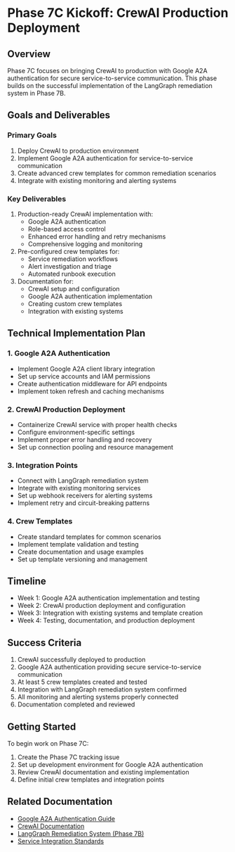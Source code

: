 # Phase 7C Kickoff: CrewAI Production Deployment

## Overview
Phase 7C focuses on bringing CrewAI to production with Google A2A authentication for secure service-to-service communication. This phase builds on the successful implementation of the LangGraph remediation system in Phase 7B.

## Goals and Deliverables

### Primary Goals
1. Deploy CrewAI to production environment
2. Implement Google A2A authentication for service-to-service communication
3. Create advanced crew templates for common remediation scenarios
4. Integrate with existing monitoring and alerting systems

### Key Deliverables
1. Production-ready CrewAI implementation with:
   - Google A2A authentication
   - Role-based access control
   - Enhanced error handling and retry mechanisms
   - Comprehensive logging and monitoring
2. Pre-configured crew templates for:
   - Service remediation workflows
   - Alert investigation and triage
   - Automated runbook execution
3. Documentation for:
   - CrewAI setup and configuration
   - Google A2A authentication implementation
   - Creating custom crew templates
   - Integration with existing systems

## Technical Implementation Plan

### 1. Google A2A Authentication
- Implement Google A2A client library integration
- Set up service accounts and IAM permissions
- Create authentication middleware for API endpoints
- Implement token refresh and caching mechanisms

### 2. CrewAI Production Deployment
- Containerize CrewAI service with proper health checks
- Configure environment-specific settings
- Implement proper error handling and recovery
- Set up connection pooling and resource management

### 3. Integration Points
- Connect with LangGraph remediation system
- Integrate with existing monitoring services
- Set up webhook receivers for alerting systems
- Implement retry and circuit-breaking patterns

### 4. Crew Templates
- Create standard templates for common scenarios
- Implement template validation and testing
- Create documentation and usage examples
- Set up template versioning and management

## Timeline
- Week 1: Google A2A authentication implementation and testing
- Week 2: CrewAI production deployment and configuration
- Week 3: Integration with existing systems and template creation
- Week 4: Testing, documentation, and production deployment

## Success Criteria
1. CrewAI successfully deployed to production
2. Google A2A authentication providing secure service-to-service communication
3. At least 5 crew templates created and tested
4. Integration with LangGraph remediation system confirmed
5. All monitoring and alerting systems properly connected
6. Documentation completed and reviewed

## Getting Started
To begin work on Phase 7C:
1. Create the Phase 7C tracking issue
2. Set up development environment for Google A2A authentication
3. Review CrewAI documentation and existing implementation
4. Define initial crew templates and integration points

## Related Documentation
- [Google A2A Authentication Guide](https://cloud.google.com/iam/docs/workload-identity-federation)
- [CrewAI Documentation](https://docs.crewai.com/)
- [LangGraph Remediation System (Phase 7B)](./CANARY-OBSERVATIONS.md)
- [Service Integration Standards](../development/integration-standards.md)